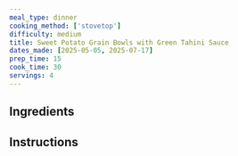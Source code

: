 ```yaml
---
meal_type: dinner
cooking_method: ['stovetop']
difficulty: medium
title: Sweet Potato Grain Bowls with Green Tahini Sauce
dates_made: [2025-05-05, 2025-07-17]
prep_time: 15
cook_time: 30
servings: 4
---
```


## Ingredients

## Instructions
